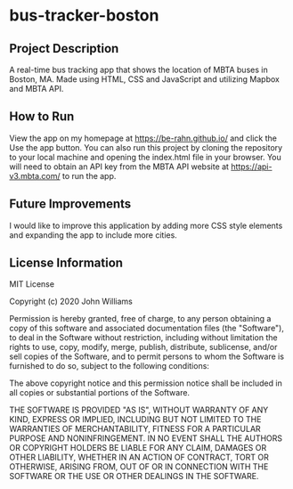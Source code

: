 # bus-tracker-boston

## Project Description
A real-time bus tracking app that shows the location of MBTA buses in Boston, MA. Made using HTML, CSS and JavaScript and utilizing Mapbox and MBTA API.

## How to Run
View the app on my homepage at https://be-rahn.github.io/ and click the Use the app button. You can also run this project by cloning the repository to your local machine and opening the index.html file in your browser. You will need to obtain an API key from the MBTA API website at https://api-v3.mbta.com/ to run the app.

## Future Improvements
I would like to improve this application by adding more CSS style elements and expanding the app to include more cities.

## License Information
MIT License

Copyright (c) 2020 John Williams

Permission is hereby granted, free of charge, to any person obtaining a copy of this software and associated documentation files (the "Software"), to deal in the Software without restriction, including without limitation the rights to use, copy, modify, merge, publish, distribute, sublicense, and/or sell copies of the Software, and to permit persons to whom the Software is furnished to do so, subject to the following conditions:

The above copyright notice and this permission notice shall be included in all copies or substantial portions of the Software.

THE SOFTWARE IS PROVIDED "AS IS", WITHOUT WARRANTY OF ANY KIND, EXPRESS OR IMPLIED, INCLUDING BUT NOT LIMITED TO THE WARRANTIES OF MERCHANTABILITY, FITNESS FOR A PARTICULAR PURPOSE AND NONINFRINGEMENT. IN NO EVENT SHALL THE AUTHORS OR COPYRIGHT HOLDERS BE LIABLE FOR ANY CLAIM, DAMAGES OR OTHER LIABILITY, WHETHER IN AN ACTION OF CONTRACT, TORT OR OTHERWISE, ARISING FROM, OUT OF OR IN CONNECTION WITH THE SOFTWARE OR THE USE OR OTHER DEALINGS IN THE SOFTWARE.
